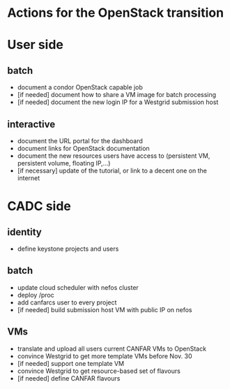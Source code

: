 Actions for the OpenStack transition
====================================

# User side

## batch
* document a condor OpenStack capable job
* [if needed] document how to share a VM image for batch processing
* [if needed] document the new login IP for a Westgrid submission host

## interactive
* document the URL portal for the dashboard
* document links for OpenStack documentation
* document the new resources users have access to (persistent VM, persistent volume, floating IP,...)
* [if necessary] update of the tutorial, or link to a decent one on the internet

# CADC side

## identity
* define keystone projects and users
## batch
* update cloud scheduler with nefos cluster
* deploy /proc
* add canfarcs user to every project
* [if needed] build submission host VM with public IP on nefos
## VMs
* translate and upload all users current CANFAR VMs to OpenStack
* convince Westgrid to get more template VMs before Nov. 30
* [if needed] support one template VM
* convince Westgrid to get resource-based set of flavours
* [if needed] define CANFAR flavours
